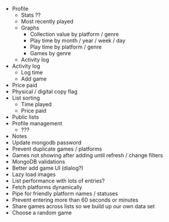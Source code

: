 - Profile
  - Stats ??
  - Most recently played
  - Graphs
    - Collection value by platform / genre
    - Play time by month / year / week / day
    - Play time by platform / genre
    - Games by genre
  - Activity log
- Activity log
  - Log time
  - Add game
- Price paid
- Physical / digital copy flag
- List sorting
  - Time played
  - Price paid
- Public lists
- Profile management
  - ???
- Notes
- Update mongodb password
- Prevent duplicate games / platforms
- Games not showing after adding until refresh / change filters
- MongoDB validations
- Better add game UI (dialog?)
- Lazy load images
- List performance with lots of entries?
- Fetch platforms dynamically
- Pipe for friendly platform names / statuses
- Prevent entering more than 60 seconds or minutes
- Share games across lists so we build up our own data set
- Choose a random game